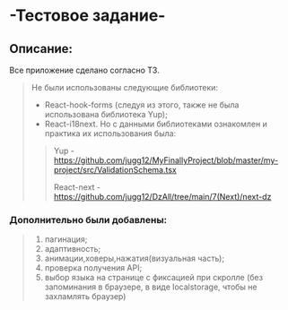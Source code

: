 # -Тестовое задание-

## Описание:
Все приложение сделано согласно ТЗ. 
>Не были использованы следующие библиотеки:
> - React-hook-forms (следуя из этого, также не была использована библиотека Yup);
> - React-i18next.
>  Но с данными библиотеками ознакомлен и практика их использования была:
>>  Yup - https://github.com/jugg12/MyFinallyProject/blob/master/my-project/src/ValidationSchema.tsx
>>
>>   React-next - https://github.com/jugg12/DzAll/tree/main/7(Next)/next-dz
### Дополнительно были добавлены:
>   1) пагинация;
>   2) адаптивность;
>   3) анимации,ховеры,нажатия(визуальная часть);
>   4) проверка получения API;
>   5) выбор языка на странице с фиксацией при скролле (без запоминания в браузере, в виде localstorage, чтобы не захламлять браузер)
